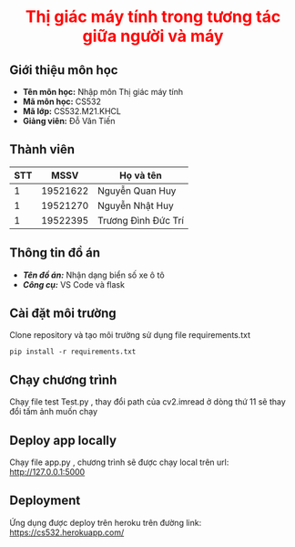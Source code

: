 <h1 align ='center' style = 'color:red;'> <b> Thị giác máy tính trong tương tác giữa người và máy  </b></h1>

## Giới thiệu môn học

* **Tên môn học:** Nhập môn Thị giác máy tính
* **Mã môn học:** CS532
* **Mã lớp:**  CS532.M21.KHCL
* **Giảng viên:** Đỗ Văn Tiến

## Thành viên
| STT | MSSV       |Họ và tên       |
| ----|:----------:|----------------|
| 1   | 19521622   | Nguyễn Quan Huy|
| 1   | 19521270   | Nguyễn Nhật Huy|
| 1   | 19522395   | Trương Đình Đức Trí|

## Thông tin đồ án
* ***Tên đồ án:*** Nhận dạng biển số xe ô tô
* ***Công cụ:*** VS Code và flask

## Cài đặt môi trường
Clone repository và tạo môi trường sử dụng file requirements.txt

```
pip install -r requirements.txt
```

## Chạy chương trình
Chạy file test Test.py , thay đổi path của cv2.imread ở dòng thứ 11 sẽ thay đổi tấm ảnh muốn chạy

## Deploy app locally 
Chạy file app.py , chương trình sẽ được chạy local trên url: http://127.0.0.1:5000 

## Deployment 
Ứng dụng được deploy trên heroku trên đường link: https://cs532.herokuapp.com/
